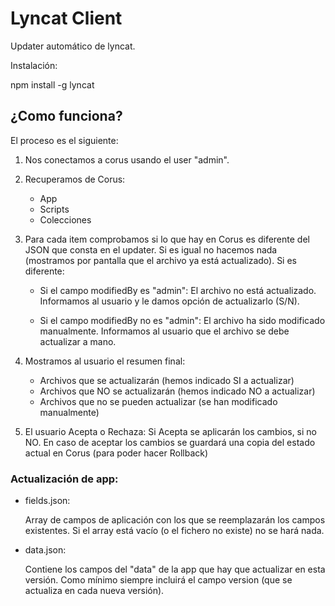# Lyncat Client

Updater automático de lyncat.

Instalación:

npm install -g lyncat

## ¿Como funciona?

El proceso es el siguiente:

1) Nos conectamos a corus usando el user "admin".

2) Recuperamos de Corus:

    - App
    - Scripts
    - Colecciones

3) Para cada item comprobamos si lo que hay en Corus es diferente del JSON que consta en el updater.
   Si es igual no hacemos nada (mostramos por pantalla que el archivo ya está actualizado).
   Si es diferente:

    - Si el campo modifiedBy es "admin": El archivo no está actualizado. Informamos al usuario y le damos
      opción de actualizarlo (S/N).

    - Si el campo modifiedBy no es "admin": El archivo ha sido modificado manualmente. Informamos al usuario
      que el archivo se debe actualizar a mano.

4) Mostramos al usuario el resumen final:

    - Archivos que se actualizarán (hemos indicado SI a actualizar)
    - Archivos que NO se actualizarán (hemos indicado NO a actualizar)
    - Archivos que no se pueden actualizar (se han modificado manualmente)

5) El usuario Acepta o Rechaza: Si Acepta se aplicarán los cambios, si no NO.
   En caso de aceptar los cambios se guardará una copia del estado actual en Corus (para poder hacer Rollback)


### Actualización de app:

* fields.json:

  Array de campos de aplicación con los que se reemplazarán los campos existentes.
  Si el array está vacío (o el fichero no existe) no se hará nada.

* data.json:

  Contiene los campos del "data" de la app que hay que actualizar en esta versión.
  Como mínimo siempre incluirá el campo version (que se actualiza en cada nueva versión).



